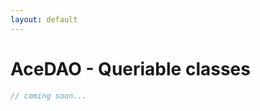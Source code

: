```yaml
---
layout: default
---
```


AceDAO - Queriable classes
========================================


```php
// coming soon...
```